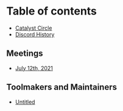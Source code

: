 # Table of contents

* [Catalyst Circle](README.md)
* [Discord History](discord-history.md)

## Meetings

* [July 12th, 2021](meetings/july-12th-2021.md)

## Toolmakers and Maintainers

* [Untitled](toolmakers-and-maintainers/untitled.md)

